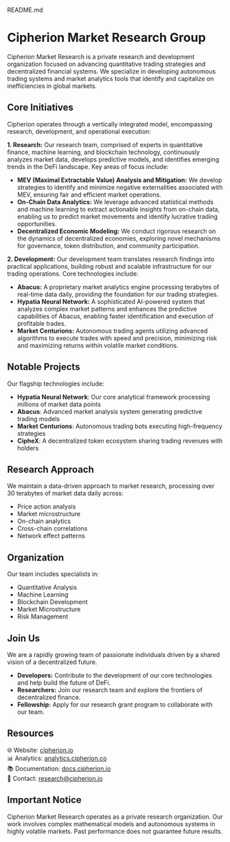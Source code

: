 README.md

# Cipherion Market Research Group

Cipherion Market Research is a private research and development organization focused on advancing quantitative trading strategies and decentralized financial systems. We specialize in developing autonomous trading systems and market analytics tools that identify and capitalize on inefficiencies in global markets.


## Core Initiatives

Cipherion operates through a vertically integrated model, encompassing research, development, and operational execution:

**1. Research:** Our research team, comprised of experts in quantitative finance, machine learning, and blockchain technology, continuously analyzes market data, develops predictive models, and identifies emerging trends in the DeFi landscape. Key areas of focus include:

* **MEV (Maximal Extractable Value) Analysis and Mitigation:** We develop strategies to identify and minimize negative externalities associated with MEV, ensuring fair and efficient market operations.
* **On-Chain Data Analytics:** We leverage advanced statistical methods and machine learning to extract actionable insights from on-chain data, enabling us to predict market movements and identify lucrative trading opportunities.
* **Decentralized Economic Modeling:** We conduct rigorous research on the dynamics of decentralized economies, exploring novel mechanisms for governance, token distribution, and community participation.


**2. Development:** Our development team translates research findings into practical applications, building robust and scalable infrastructure for our trading operations. Core technologies include:

* **Abacus:** A proprietary market analytics engine processing terabytes of real-time data daily, providing the foundation for our trading strategies.
* **Hypatia Neural Network:** A sophisticated AI-powered system that analyzes complex market patterns and enhances the predictive capabilities of Abacus, enabling faster identification and execution of profitable trades.
* **Market Centurions:** Autonomous trading agents utilizing advanced algorithms to execute trades with speed and precision, minimizing risk and maximizing returns within volatile market conditions.

## Notable Projects

Our flagship technologies include:

- **Hypatia Neural Network**: Our core analytical framework processing millions of market data points
- **Abacus**: Advanced market analysis system generating predictive trading models
- **Market Centurions**: Autonomous trading bots executing high-frequency strategies
- **CipheX**: A decentralized token ecosystem sharing trading revenues with holders

## Research Approach

We maintain a data-driven approach to market research, processing over 30 terabytes of market data daily across:

- Price action analysis
- Market microstructure
- On-chain analytics
- Cross-chain correlations
- Network effect patterns

## Organization

Our team includes specialists in:

- Quantitative Analysis
- Machine Learning
- Blockchain Development
- Market Microstructure
- Risk Management

## Join Us

We are a rapidly growing team of passionate individuals driven by a shared vision of a decentralized future. 

- **Developers:** Contribute to the development of our core technologies and help build the future of DeFi.
- **Researchers:**  Join our research team and explore the frontiers of decentralized finance.
- **Fellowship:** Apply for our research grant program to collaborate with our team.

## Resources

🌐 Website: [cipherion.io](https://cipherion.io)  
📊 Analytics: [analytics.cipherion.co](https://ciphex.io)  
📚 Documentation: [docs.cipherion.io](https://docs.cipherion.io)  
📧 Contact: research@cipherion.io

## Important Notice

Cipherion Market Research operates as a private research organization. Our work involves complex mathematical models and autonomous systems in highly volatile markets. Past performance does not guarantee future results.
